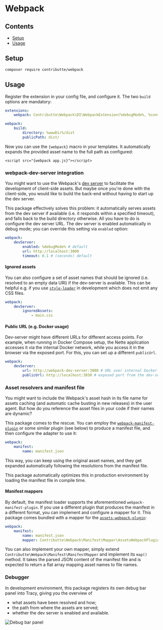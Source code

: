 # Webpack

## Contents

- [Setup](#setup)
- [Usage](#usage)

## Setup

```bash
composer require contributte/webpack
```

## Usage

Register the extension in your config file, and configure it. The two `build` options are mandatory:

```yaml
extensions:
    webpack: Contributte\Webpack\DI\WebpackExtension(%debugMode%, %consoleMode%)

webpack:
    build:
        directory: %wwwDir%/dist
        publicPath: dist/
```


Now you can use the `{webpack}` macro in your templates. It automatically expands the provided asset name to the full path as configured:

```latte
<script src="{webpack app.js}"></script>
```


### webpack-dev-server integration

You might want to use the Webpack's [dev server](https://www.npmjs.com/package/webpack-dev-server) to facilitate the development of client-side assets. But maybe once you're done with the client-side, you would like to build the back-end without having to start up the dev server.

This package effectively solves this problem: it automatically serves assets from the dev server if available (i.e. it responds within a specified timeout), and falls back to the build directory otherwise. All you have to do is configure the dev server URL. The dev server is enabled automatically in debug mode; you can override this setting via `enabled` option:

```yaml
webpack:
    devServer:
        enabled: %debugMode% # default
        url: http://localhost:3000
        timeout: 0.1 # (seconds) default
```

#### Ignored assets

You can also configure a set of asset names that should be ignored (i.e. resolved to an empty data URI) if the dev-server is available. This can be helpful e.g. if you use [`style-loader`](https://www.npmjs.com/package/style-loader) in development which does not emit any CSS files.

```yaml
webpack:
    devServer:
        ignoredAssets:
            - main.css
```

#### Public URL (e.g. Docker usage)

Dev-server might have different URLs for different access points. For example, when running in Docker Compose setup, the Nette application accesses it via the internal Docker network, while you access it in the browser via the exposed port. For this, you can set up a different `publicUrl`.   

```yaml
webpack:
    devServer:
        url: http://webpack-dev-server:3000 # URL over internal Docker network
        publicUrl: http://localhost:3030 # exposed port from the dev-server container
```


### Asset resolvers and manifest file

You might want to include the Webpack's asset hash in its file name for assets caching (and automatic cache busting in new releases) in the user agent. But how do you reference the asset files in your code if their names are dynamic?

This package comes to the rescue. You can employ the [`webpack-manifest-plugin`](https://www.npmjs.com/package/webpack-manifest-plugin) or some similar plugin (see below) to produce a manifest file, and then configure the adapter to use it:

```yaml
webpack:
    manifest:
        name: manifest.json
```

This way, you can keep using the original asset names, and they get expanded automatically following the resolutions from the manifest file.

This package automatically optimizes this in production environment by loading the manifest file in compile time.


#### Manifest mappers

By default, the manifest loader supports the aforementioned `webpack-manifest-plugin`. If you use a different plugin that produces the manifest in a different format, you can implement and configure a mapper for it. This package comes bundled with a mapper for the [`assets-webpack-plugin`](https://www.npmjs.com/package/assets-webpack-plugin):

```yaml
webpack:
    manifest:
        name: manifest.json
        mapper: Contributte\Webpack\Manifest\Mapper\AssetsWebpackPluginMapper
```

You can also implement your own mapper, simply extend `Contributte\Webpack\Manifest\ManifestMapper` and implement its `map()` method. It takes the parsed JSON content of the manifest file and is expected to return a flat array mapping asset names to file names.


### Debugger

In development environment, this package registers its own debug bar panel into Tracy, giving you the overview of

- what assets have been resolved and how;
- the path from where the assets are served;
- whether the dev server is enabled and available.

![Debug bar panel](debug_panel.png)

